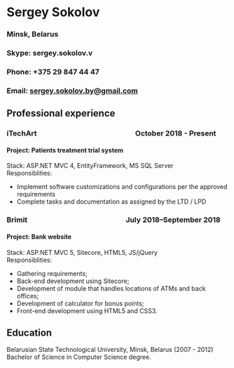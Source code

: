 # Sergey Sokolov
### Minsk, Belarus
### Skype: sergey.sokolov.v
### Phone: +375 29 847 44 47
### Email: sergey.sokolov.by@gmail.com

## Professional experience
### **iTechArt**&nbsp;&nbsp;&nbsp;&nbsp;&nbsp;&nbsp;&nbsp;&nbsp;&nbsp;&nbsp;&nbsp;&nbsp;&nbsp;&nbsp;&nbsp;&nbsp;&nbsp;&nbsp;&nbsp;&nbsp;&nbsp;&nbsp;&nbsp;&nbsp;&nbsp;&nbsp;&nbsp;&nbsp;&nbsp;&nbsp;&nbsp;&nbsp;&nbsp;&nbsp;&nbsp;&nbsp;&nbsp;&nbsp;&nbsp;&nbsp;&nbsp;&nbsp;&nbsp;&nbsp;&nbsp;&nbsp;&nbsp;&nbsp;&nbsp;&nbsp;&nbsp;&nbsp;&nbsp;&nbsp;&nbsp;&nbsp;&nbsp;&nbsp;October 2018 - Present
#### Project: Patients treatment trial system
Stack: ASP.NET MVC 4, EntityFramework, MS SQL Server<br>
Responsiblities:
* Implement software customizations and configurations per the approved requirements
* Complete tasks and documentation as assigned by the LTD / LPD 
### **Brimit**&nbsp;&nbsp;&nbsp;&nbsp;&nbsp;&nbsp;&nbsp;&nbsp;&nbsp;&nbsp;&nbsp;&nbsp;&nbsp;&nbsp;&nbsp;&nbsp;&nbsp;&nbsp;&nbsp;&nbsp;&nbsp;&nbsp;&nbsp;&nbsp;&nbsp;&nbsp;&nbsp;&nbsp;&nbsp;&nbsp;&nbsp;&nbsp;&nbsp;&nbsp;&nbsp;&nbsp;&nbsp;&nbsp;&nbsp;&nbsp;&nbsp;&nbsp;&nbsp;&nbsp;&nbsp;&nbsp;&nbsp;&nbsp;&nbsp;&nbsp;&nbsp;&nbsp;&nbsp;&nbsp;&nbsp;&nbsp;&nbsp;&nbsp;July 2018–September 2018
#### Project: Bank website
Stack: ASP.NET MVC 5, Sitecore, HTML5, JS/jQuery<br>
Responsiblities:
* Gathering requirements;
* Back-end development using Sitecore;
* Development of module that handles locations of ATMs and back offices;
* Development of calculator for bonus points;
* Front-end development using HTML5 and CSS3.

## Education
Belarusian State Technological University, Minsk, Belarus (2007 - 2012)<br>
Bachelor of Science in Computer Science degree.

